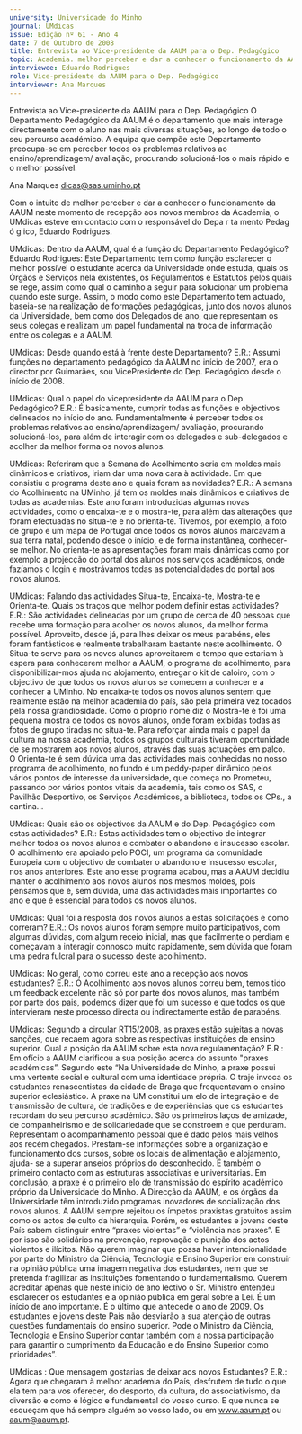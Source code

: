 ```yaml
---
university: Universidade do Minho
journal: UMdicas
issue: Edição nº 61 - Ano 4
date: 7 de Outubro de 2008
title: Entrevista ao Vice-presidente da AAUM para o Dep. Pedagógico
topic: Academia. melhor perceber e dar a conhecer o funcionamento da AAUM neste momento de recepção aos novos membros da Academia
interviewee: Eduardo Rodrigues
role: Vice-presidente da AAUM para o Dep. Pedagógico
interviewer: Ana Marques
---
```




Entrevista ao Vice-presidente da AAUM para o Dep. Pedagógico
O Departamento Pedagógico da AAUM é o departamento que mais
interage directamente com o aluno nas mais diversas situações,
ao longo de todo o seu percurso académico. A equipa que compõe
este Departamento preocupa-se em perceber todos os problemas relativos
ao ensino/aprendizagem/ avaliação, procurando solucioná-los o mais
rápido e o melhor possível.


Ana Marques
dicas@sas.uminho.pt


Com o intuito de melhor perceber e
dar a conhecer o funcionamento
da AAUM neste momento de
recepção aos novos membros da
Academia, o UMdicas esteve em
contacto com o responsável do
Depa r ta mento Pedag ó g ico,
Eduardo Rodrigues.


UMdicas: Dentro da AAUM, qual é a
função do Departamento
Pedagógico?
Eduardo Rodrigues: Este
Departamento tem como função
esclarecer o melhor possível o
estudante acerca da Universidade
onde estuda, quais os Órgãos e
Serviços nela existentes, os
Regulamentos e Estatutos pelos
quais se rege, assim como qual o
caminho a seguir para solucionar
um problema quando este surge.
Assim, o modo como este
Departamento tem actuado,
baseia-se na realização de
formações pedagógicas, junto dos
novos alunos da Universidade,
bem como dos Delegados de ano,
que representam os seus colegas
e realizam um papel fundamental
na troca de informação entre os
colegas e a AAUM.


UMdicas: Desde quando está à
frente deste Departamento?
E.R.: Assumi funções no
departamento pedagógico da
AAUM no início de 2007, era o
director por Guimarães, sou VicePresidente do Dep. Pedagógico
desde o início de 2008.


UMdicas: Qual o papel do vicepresidente da AAUM para o Dep.
Pedagógico?
E.R.: É basicamente, cumprir todas
as funções e objectivos
delineados no início do ano.
Fundamentalmente é perceber
todos os problemas relativos ao
ensino/aprendizagem/ avaliação,
procurando solucioná-los, para
além de interagir com os
delegados e sub-delegados e
acolher da melhor forma os novos
alunos.


UMdicas: Referiram que a Semana
do Acolhimento seria em moldes
mais dinâmicos e criativos, iriam
dar uma nova cara à actividade.
Em que consistiu o programa
deste ano e quais foram as
novidades?
E.R.: A semana do Acolhimento na
UMinho, já tem os moldes mais
dinâmicos e criativos de todas as
academias.
Este ano foram introduzidas
algumas novas actividades, como
o encaixa-te e o mostra-te, para
além das alterações que foram
efectuadas no situa-te e no
orienta-te.
Tivemos, por exemplo, a foto de
grupo e um mapa de Portugal onde
todos os novos alunos marcavam
a sua terra natal, podendo desde o
início, e de forma instantânea,
conhecer-se melhor.
No orienta-te as apresentações
foram mais dinâmicas como por
exemplo a projecção do portal dos
alunos nos serviços académicos,
onde fazíamos o login e
mostrávamos todas as
potencialidades do portal aos
novos alunos.


UMdicas: Falando das actividades
Situa-te, Encaixa-te, Mostra-te e
Orienta-te. Quais os traços que
melhor podem definir estas
actividades?
E.R.: São actividades delineadas
por um grupo de cerca de 40
pessoas que recebe uma
formação para acolher os novos
alunos, da melhor forma possível.
Aproveito, desde já, para lhes
deixar os meus parabéns,
eles foram fantásticos e
realmente trabalharam bastante
neste acolhimento.
O Situa-te serve para os novos
alunos aproveitarem o tempo que
estariam à espera para
conhecerem melhor a AAUM, o
programa de acolhimento, para
disponibilizar-mos ajuda no
alojamento, entregar o kit de
caloiro, com o objectivo de que
todos os novos alunos se
comecem a conhecer e a conhecer
a UMinho.
No encaixa-te todos os novos
alunos sentem que realmente
estão na melhor academia do país,
são pela primeira vez tocados pela
nossa grandiosidade.
Como o próprio nome diz o Mostra-te é foi uma pequena mostra de
todos os novos alunos, onde foram
exibidas todas as fotos de grupo
tiradas no situa-te.
Para reforçar ainda mais o papel
da cultura na nossa academia,
todos os grupos culturais tiveram
oportunidade de se mostrarem
aos novos alunos, através das
suas actuações em palco.
O Orienta-te é sem dúvida uma das
actividades mais conhecidas no
nosso programa de acolhimento,
no fundo é um peddy-paper
dinâmico pelos vários pontos de
interesse da universidade, que
começa no Prometeu, passando
por vários pontos vitais da
academia, tais como os SAS, o
Pavilhão Desportivo, os Serviços
Académicos, a biblioteca, todos os
CPs., a cantina...


UMdicas: Quais são os objectivos
da AAUM e do Dep. Pedagógico com
estas actividades?
E.R.: Estas actividades tem o
objectivo de integrar melhor todos
os novos alunos e combater o
abandono e insucesso escolar.
O acolhimento era apoiado pelo
POCI, um programa da
comunidade Europeia com o
objectivo de combater o abandono
e insucesso escolar, nos anos
anteriores.
Este ano esse programa acabou,
mas a AAUM decidiu manter o
acolhimento aos novos alunos nos
mesmos moldes, pois pensamos
que é, sem dúvida, uma das
actividades mais importantes do
ano e que é essencial para todos
os novos alunos.


UMdicas: Qual foi a resposta dos
novos alunos a estas solicitações
e como correram?
E.R.: Os novos alunos foram
sempre muito participativos, com
algumas dúvidas, com algum
receio inicial, mas que facilmente o
perdiam e começavam a interagir
connosco muito rapidamente, sem
dúvida que foram uma pedra
fulcral para o sucesso deste
acolhimento.


UMdicas: No geral, como correu
este ano a recepção aos novos
estudantes?
E.R.: O Acolhimento aos novos
alunos correu bem, temos tido um
feedback excelente não só por
parte dos novos alunos, mas
também por parte dos pais,
podemos dizer que foi um sucesso
e que todos os que intervieram
neste processo directa ou
indirectamente estão de 
parabéns.


UMdicas: Segundo a circular RT15/2008, as praxes estão sujeitas
a novas sanções, que recaem
agora sobre as respectivas
instituições de ensino superior.
Qual a posição da AAUM sobre esta
nova regulamentação?
E.R.: Em ofício a AAUM clarificou a
sua posição acerca do assunto
"praxes académicas”.
Segundo este “Na Universidade do
Minho, a praxe possui uma
vertente social e cultural com uma
identidade própria.
O traje invoca os estudantes
renascentistas da cidade de Braga
que frequentavam o ensino
superior eclesiástico.
A praxe na UM constitui um elo de
integração e de transmissão de
cultura, de tradições e de
experiências que os estudantes
recordam do seu percurso
académico.
São os primeiros laços de
amizade, de companheirismo e de
solidariedade que se constroem e
que perduram.
Representam o acompanhamento
pessoal que é dado pelos mais
velhos aos recém chegados.
Prestam-se informações sobre a
organização e funcionamento dos
cursos, sobre os locais de
alimentação e alojamento, ajuda-
se a superar anseios próprios do
desconhecido.
É também o primeiro contacto com
as estruturas associativas e
universitárias.
Em conclusão, a praxe é o primeiro
elo de transmissão do espírito
académico próprio da
Universidade do Minho.
A Direcção da AAUM, e os órgãos da
Universidade têm introduzido
programas inovadores de
socialização dos novos alunos.
A AAUM sempre rejeitou os
ímpetos praxistas gratuitos assim
como os actos de culto da
hierarquia.
Porém, os estudantes e jovens
deste País sabem distinguir entre
“praxes violentas” e “violência nas
praxes”. E por isso são solidários
na prevenção, reprovação e
punição dos actos violentos e
ilícitos.
Não querem imaginar que possa
haver intencionalidade por parte
do Ministro da Ciência, Tecnologia
e Ensino Superior em construir na
opinião pública uma imagem
negativa dos estudantes, nem que
se pretenda fragilizar as
instituições fomentando o
fundamentalismo.
Querem acreditar apenas que
neste início de ano lectivo o Sr.
Ministro entendeu esclarecer os
estudantes e a opinião pública em
geral sobre a Lei.
É um início de ano importante. É o
último que antecede o ano de
2009.
Os estudantes e jovens deste País
não desviarão a sua atenção de
outras questões fundamentais do
ensino superior.
Pode o Ministro da Ciência,
Tecnologia e Ensino Superior
contar também com a nossa
participação para garantir o
cumprimento da Educação e do
Ensino Superior como
prioridades”.


UMdicas : Que mensagem
gostarias de deixar aos novos
Estudantes?
E.R.: Agora que chegaram à melhor
academia do País, desfrutem de
tudo o que ela tem para vos
oferecer, do desporto, da cultura,
do associativismo, da diversão e
como é lógico e fundamental do
vosso curso.
E que nunca se esqueçam que há
sempre alguém ao vosso lado, ou
em www.aaum.pt ou
aaum@aaum.pt.
